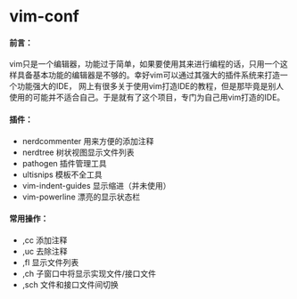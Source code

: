 # vim-conf
<h4>前言：</h4>
   <p> vim只是一个编辑器，功能过于简单，如果要使用其来进行编程的话，只用一个这样具备基本功能的编辑器是不够的。幸好vim可以通过其强大的插件系统来打造一个功能强大的IDE，
网上有很多关于使用vim打造IDE的教程，但是那毕竟是别人使用的可能并不适合自己。于是就有了这个项目，专门为自己用vim打造的IDE。</p>

<h4>插件：</h4>
<ul>
  <li> nerdcommenter 用来方便的添加注释</li>
  <li> nerdtree      树状视图显示文件列表</li>
  <li> pathogen      插件管理工具</li>
  <li> ultisnips     模板不全工具</li>
  <li>vim-indent-guides   显示缩进（并未使用）</li>
  <li>vim-powerline 漂亮的显示状态栏</li>
</ul>
<h4>常用操作：</h4>
<ul>
  <li> ,cc 添加注释</li>
  <li> ,uc 去除注释</li>
  <li> ,fl 显示文件列表</li>
  <li> ,ch 子窗口中将显示实现文件/接口文件</li>
  <li> ,sch 文件和接口文件间切换</li>
</ul>
